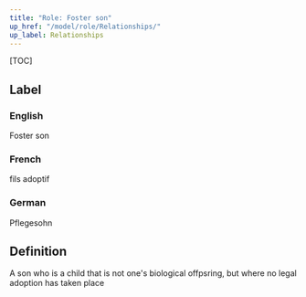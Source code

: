 ```yaml
---
title: "Role: Foster son"
up_href: "/model/role/Relationships/"
up_label: Relationships
---
```


[TOC]

## Label

### English
Foster son

### French
fils adoptif

### German
Pflegesohn

## Definition
A son who is a child that is not one's biological offpsring, but where no legal adoption has taken place
